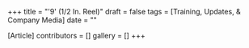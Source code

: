 +++
title = "'9' (1/2 In. Reel)"
draft = false
tags = [Training, Updates, & Company Media]
date = ""

[Article]
contributors = []
gallery = []
+++